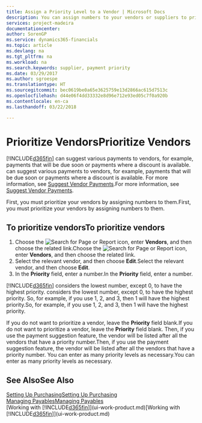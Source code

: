 ```yaml
---
title: Assign a Priority Level to a Vendor | Microsoft Docs
description: You can assign numbers to your vendors or suppliers to prioritize them and facilitate payment suggestions in Finance and Operations, Business edition.
services: project-madeira
documentationcenter: 
author: SorenGP
ms.service: dynamics365-financials
ms.topic: article
ms.devlang: na
ms.tgt_pltfrm: na
ms.workload: na
ms.search.keywords: supplier, payment priority
ms.date: 03/29/2017
ms.author: sgroespe
ms.translationtype: HT
ms.sourcegitcommit: bec0619be0a65e3625759e13d2866ac615d7513c
ms.openlocfilehash: d44e06f4dd33332e8d96e712e93ed05c7f0a920b
ms.contentlocale: en-ca
ms.lasthandoff: 03/22/2018

---
```

# <a name="prioritize-vendors"></a><span data-ttu-id="d7513-103">Prioritize Vendors</span><span class="sxs-lookup"><span data-stu-id="d7513-103">Prioritize Vendors</span></span>
[!INCLUDE[d365fin](includes/d365fin_md.md)]<span data-ttu-id="d7513-104"> can suggest various payments to vendors, for example, payments that will be due soon or payments where a discount is available.</span><span class="sxs-lookup"><span data-stu-id="d7513-104"> can suggest various payments to vendors, for example, payments that will be due soon or payments where a discount is available.</span></span> <span data-ttu-id="d7513-105">For more information, see [Suggest Vendor Payments](payables-how-suggest-vendor-payments.md).</span><span class="sxs-lookup"><span data-stu-id="d7513-105">For more information, see [Suggest Vendor Payments](payables-how-suggest-vendor-payments.md).</span></span>

<span data-ttu-id="d7513-106">First, you must prioritize your vendors by assigning numbers to them.</span><span class="sxs-lookup"><span data-stu-id="d7513-106">First, you must prioritize your vendors by assigning numbers to them.</span></span>

## <a name="to-prioritize-vendors"></a><span data-ttu-id="d7513-107">To prioritize vendors</span><span class="sxs-lookup"><span data-stu-id="d7513-107">To prioritize vendors</span></span>
1. <span data-ttu-id="d7513-108">Choose the ![Search for Page or Report](media/ui-search/search_small.png "Search for Page or Report icon") icon, enter **Vendors**, and then choose the related link.</span><span class="sxs-lookup"><span data-stu-id="d7513-108">Choose the ![Search for Page or Report](media/ui-search/search_small.png "Search for Page or Report icon") icon, enter **Vendors**, and then choose the related link.</span></span>
2. <span data-ttu-id="d7513-109">Select the relevant vendor, and then choose **Edit**.</span><span class="sxs-lookup"><span data-stu-id="d7513-109">Select the relevant vendor, and then choose **Edit**.</span></span>
3. <span data-ttu-id="d7513-110">In the **Priority** field, enter a number.</span><span class="sxs-lookup"><span data-stu-id="d7513-110">In the **Priority** field, enter a number.</span></span>

[!INCLUDE[d365fin](includes/d365fin_md.md)]<span data-ttu-id="d7513-111"> considers the lowest number, except 0, to have the highest priority.</span><span class="sxs-lookup"><span data-stu-id="d7513-111"> considers the lowest number, except 0, to have the highest priority.</span></span> <span data-ttu-id="d7513-112">So, for example, if you use 1, 2, and 3, then 1 will have the highest priority.</span><span class="sxs-lookup"><span data-stu-id="d7513-112">So, for example, if you use 1, 2, and 3, then 1 will have the highest priority.</span></span>

<span data-ttu-id="d7513-113">If you do not want to prioritize a vendor, leave the **Priority** field blank.</span><span class="sxs-lookup"><span data-stu-id="d7513-113">If you do not want to prioritize a vendor, leave the **Priority** field blank.</span></span> <span data-ttu-id="d7513-114">Then, if you use the payment suggestion feature, the vendor will be listed after all the vendors that have a priority number.</span><span class="sxs-lookup"><span data-stu-id="d7513-114">Then, if you use the payment suggestion feature, the vendor will be listed after all the vendors that have a priority number.</span></span> <span data-ttu-id="d7513-115">You can enter as many priority levels as necessary.</span><span class="sxs-lookup"><span data-stu-id="d7513-115">You can enter as many priority levels as necessary.</span></span>

## <a name="see-also"></a><span data-ttu-id="d7513-116">See Also</span><span class="sxs-lookup"><span data-stu-id="d7513-116">See Also</span></span>
[<span data-ttu-id="d7513-117">Setting Up Purchasing</span><span class="sxs-lookup"><span data-stu-id="d7513-117">Setting Up Purchasing</span></span>](purchasing-setup-purchasing.md)  
[<span data-ttu-id="d7513-118">Managing Payables</span><span class="sxs-lookup"><span data-stu-id="d7513-118">Managing Payables</span></span>](payables-manage-payables.md)  
<span data-ttu-id="d7513-119">[Working with [!INCLUDE[d365fin](includes/d365fin_md.md)]](ui-work-product.md)</span><span class="sxs-lookup"><span data-stu-id="d7513-119">[Working with [!INCLUDE[d365fin](includes/d365fin_md.md)]](ui-work-product.md)</span></span>

